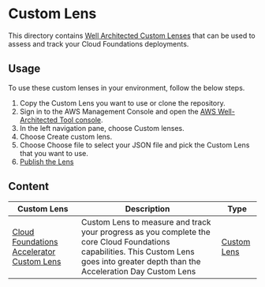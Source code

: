 # Custom Lens

This directory contains [Well Architected Custom Lenses](https://docs.aws.amazon.com/wellarchitected/latest/userguide/lenses-custom.html) that can be used to assess and track your Cloud Foundations deployments.

## Usage

To use these custom lenses in your environment, follow the below steps.

1. Copy the Custom Lens you want to use or clone the repository.
2. Sign in to the AWS Management Console and open the [AWS Well-Architected Tool console](https://console.aws.amazon.com/wellarchitected/).
3. In the left navigation pane, choose Custom lenses.
4. Choose Create custom lens.
5. Choose Choose file to select your JSON file and pick the Custom Lens that you want to use.
6. [Publish the Lens](https://docs.aws.amazon.com/wellarchitected/latest/userguide/lenses-publish.html)

## Content

| Custom Lens | Description | Type |
| --------------- | ----------- | ---- |
| [Cloud Foundations Accelerator Custom Lens](./cloud-foundations-accelerator-custom-lens.json) |  Custom Lens to measure and track your progress as you complete the core Cloud Foundations capabilities. This Custom Lens goes into greater depth than the Acceleration Day Custom Lens | [Custom Lens](https://docs.aws.amazon.com/wellarchitected/latest/userguide/lenses-custom.html) |
